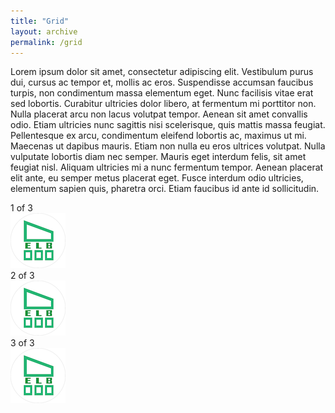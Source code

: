 ```yaml
---
title: "Grid"
layout: archive
permalink: /grid
---
```


Lorem ipsum dolor sit amet, consectetur adipiscing elit. Vestibulum purus dui, cursus ac tempor et, mollis ac eros. Suspendisse accumsan faucibus turpis, non condimentum massa elementum eget. Nunc facilisis vitae erat sed lobortis. Curabitur ultricies dolor libero, at fermentum mi porttitor non. Nulla placerat arcu non lacus volutpat tempor. Aenean sit amet convallis odio. Etiam ultricies nunc sagittis nisi scelerisque, quis mattis massa feugiat. Pellentesque ex arcu, condimentum eleifend lobortis ac, maximus ut mi. Maecenas ut dapibus mauris. Etiam non nulla eu eros ultrices volutpat. Nulla vulputate lobortis diam nec semper. Mauris eget interdum felis, sit amet feugiat nisl. Aliquam ultricies mi a nunc fermentum tempor. Aenean placerat elit ante, eu semper metus placerat eget. Fusce interdum odio ultricies, elementum sapien quis, pharetra orci. Etiam faucibus id ante id sollicitudin.

<div class="sponsor_wrapper">
	<div class="sponsor_item">
		<div class="sponsor_title">
		  1 of 3
		</div>
		<div class="sponsor_logo">
			<img src="assets/images/elbsides_logo_88x88.png">
		</div>
	</div>
	<div class="sponsor_item">
		<div class="sponsor_title">
		  2 of 3
		</div>
		<div class="sponsor_logo">
			<img src="assets/images/elbsides_logo_88x88.png">
		</div>
	</div>
	<div class="sponsor_item">
		<div class="sponsor_title">
		  3 of 3
		</div>
		<div class="sponsor_logo">
			<img src="assets/images/elbsides_logo_88x88.png">
		</div>
	</div>
</div>


